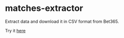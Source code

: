 # matches-extractor

Extract data and download it in CSV format from Bet365.

Try it [here](https://www.bet365.it/#/AC/B1/C1/D13/F2/Q1/F^24/)
